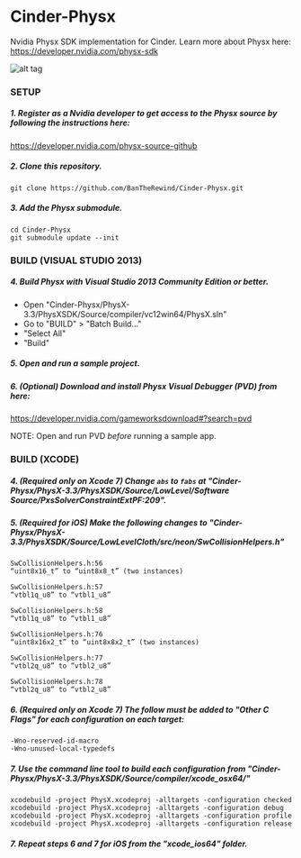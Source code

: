 # Cinder-Physx
Nvidia Physx SDK implementation for Cinder. Learn more about Physx here: https://developer.nvidia.com/physx-sdk

![alt tag](http://bantherewind.com/uploads/physx.png)

### SETUP

##### 1. Register as a Nvidia developer to get access to the Physx source by following the instructions here:
   https://developer.nvidia.com/physx-source-github

##### 2. Clone this repository.
```
git clone https://github.com/BanTheRewind/Cinder-Physx.git
```
##### 3. Add the Physx submodule.
```
cd Cinder-Physx
git submodule update --init
```

### BUILD (VISUAL STUDIO 2013)

##### 4. Build Physx with Visual Studio 2013 Community Edition or better.
  - Open "Cinder-Physx/PhysX-3.3/PhysXSDK/Source/compiler/vc12win64/PhysX.sln"
  - Go to "BUILD" > "Batch Build..."
  - "Select All"
  - "Build"

##### 5. Open and run a sample project.

##### 6. (Optional) Download and install Physx Visual Debugger (PVD) from here:
   https://developer.nvidia.com/gameworksdownload#?search=pvd
   
   NOTE: Open and run PVD _before_ running a sample app.
   
### BUILD (XCODE)

##### 4. (Required only on Xcode 7) Change `abs` to `fabs` at "Cinder-Physx/PhysX-3.3/PhysXSDK/Source/LowLevel/Software Source/PxsSolverConstraintExtPF:209".

##### 5. (Required for iOS) Make the following changes to "Cinder-Physx/PhysX-3.3/PhysXSDK/Source/LowLevelCloth/src/neon/SwCollisionHelpers.h"
```
SwCollisionHelpers.h:56
“uint8x16_t” to “uint8x8_t” (two instances)

SwCollisionHelpers.h:57
“vtbl1q_u8” to “vtbl1_u8”

SwCollisionHelpers.h:58
“vtbl1q_u8” to “vtbl1_u8”

SwCollisionHelpers.h:76
“uint8x16x2_t” to “uint8x8x2_t” (two instances)

SwCollisionHelpers.h:77
“vtbl2q_u8” to “vtbl2_u8”

SwCollisionHelpers.h:78
“vtbl2q_u8” to “vtbl2_u8”
```

##### 6. (Required only on Xcode 7) The follow must be added to "Other C Flags" for each configuration on each target:
```
-Wno-reserved-id-macro
-Wno-unused-local-typedefs
```

##### 7. Use the command line tool to build each configuration from "Cinder-Physx/PhysX-3.3/PhysXSDK/Source/compiler/xcode_osx64/"
```
xcodebuild -project PhysX.xcodeproj -alltargets -configuration checked
xcodebuild -project PhysX.xcodeproj -alltargets -configuration debug
xcodebuild -project PhysX.xcodeproj -alltargets -configuration profile
xcodebuild -project PhysX.xcodeproj -alltargets -configuration release
```

##### 7. Repeat steps 6 and 7 for iOS from the "xcode_ios64" folder.
